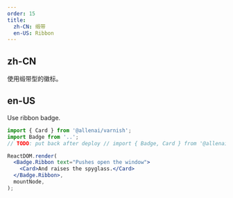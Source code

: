 ```yaml
---
order: 15
title:
  zh-CN: 缎带
  en-US: Ribbon
---
```


## zh-CN

使用缎带型的徽标。

## en-US

Use ribbon badge.

```jsx
import { Card } from '@allenai/varnish';
import Badge from '..';
// TODO: put back after deploy // import { Badge, Card } from '@allenai/varnish';

ReactDOM.render(
  <Badge.Ribbon text="Pushes open the window">
    <Card>And raises the spyglass.</Card>
  </Badge.Ribbon>,
  mountNode,
);
```
